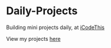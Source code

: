 # Daily-Projects
Building mini projects daily, at [iCodeThis](https://icodethis.com)

View my projects [here](https://icodethis.com/Muhammad)
